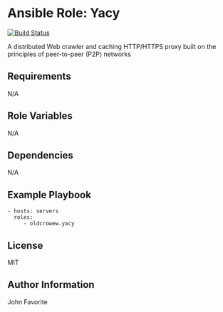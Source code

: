# Ansible Role: Yacy

[![Build Status](https://travis-ci.org/OldCrowEW/ansible-yacy.svg?branch=master)](https://travis-ci.org/OldCrowEW/ansible-yacy)

A distributed Web crawler and caching HTTP/HTTPS proxy built on the principles of peer-to-peer (P2P) networks


## Requirements

N/A

## Role Variables

N/A

## Dependencies

N/A

## Example Playbook

    - hosts: servers
      roles:
         - oldcrowew.yacy

## License

MIT

## Author Information

John Favorite